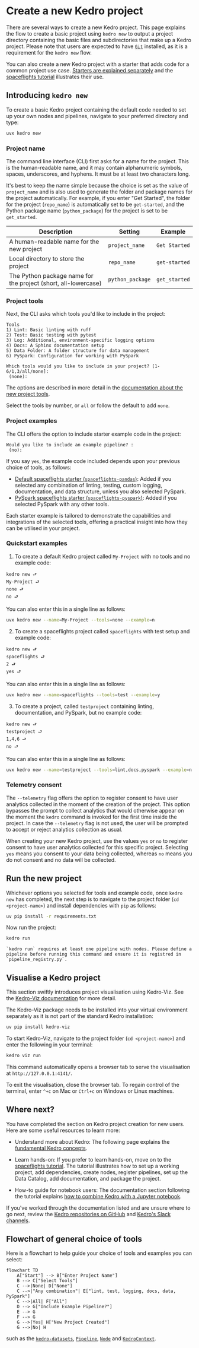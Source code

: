 # Create a new Kedro project

There are several ways to create a new Kedro project. This page explains the flow to create a basic project using `kedro new` to output a project directory containing the basic files and subdirectories that make up a Kedro project. Please note that users are expected to have [`Git`](https://git-scm.com/) installed, as it is a requirement for the `kedro new` flow.

You can also create a new Kedro project with a starter that adds code for a common project use case. [Starters are explained separately](../tutorials/settings.md) and the [spaceflights tutorial](../tutorials/tutorial_template.md) illustrates their use.

## Introducing `kedro new`

To create a basic Kedro project containing the default code needed to set up your own nodes and pipelines, navigate to your preferred directory and type:

```bash
uvx kedro new
```

### Project name

The command line interface (CLI) first asks for a name for the project. This is the human-readable name, and it may contain alphanumeric symbols, spaces, underscores, and hyphens. It must be at least two characters long.

It's best to keep the name simple because the choice is set as the value of `project_name` and is also used to generate the folder and package names for the project automatically. For example, if you enter "Get Started", the folder for the project (`repo_name`) is automatically set to be `get-started`, and the Python package name (`python_package`) for the project is set to be `get_started`.


| Description                                                     | Setting          | Example       |
| --------------------------------------------------------------- | ---------------- | ------------- |
| A human-readable name for the new project                      | `project_name`   | `Get Started` |
| Local directory to store the project                           | `repo_name`      | `get-started` |
| The Python package name for the project (short, all-lowercase) | `python_package` | `get_started` |

### Project tools

Next, the CLI asks which tools you'd like to include in the project:

```text
Tools
1) Lint: Basic linting with ruff
2) Test: Basic testing with pytest
3) Log: Additional, environment-specific logging options
4) Docs: A Sphinx documentation setup
5) Data Folder: A folder structure for data management
6) PySpark: Configuration for working with PySpark

Which tools would you like to include in your project? [1-6/1,3/all/none]:
 (none):
```

The options are described in more detail in the [documentation about the new project tools](./new_project_tools.md).

Select the tools by number, or `all` or follow the default to add `none`.

### Project examples

The CLI offers the option to include starter example code in the project:

```text
Would you like to include an example pipeline? :
 (no):
```

If you say `yes`, the example code included depends upon your previous choice of tools, as follows:

* [Default spaceflights starter (`spaceflights-pandas`)](https://github.com/kedro-org/kedro-starters/tree/main/spaceflights-pandas): Added if you selected any combination of linting, testing, custom logging, documentation, and data structure, unless you also selected PySpark.
* [PySpark spaceflights starter (`spaceflights-pyspark`)](https://github.com/kedro-org/kedro-starters/tree/main/spaceflights-pyspark): Added if you selected PySpark with any other tools.

Each starter example is tailored to demonstrate the capabilities and integrations of the selected tools, offering a practical insight into how they can be utilised in your project.

### Quickstart examples

1. To create a default Kedro project called `My-Project` with no tools and no example code:

```text
kedro new ⮐
My-Project ⮐
none ⮐
no ⮐
```

You can also enter this in a single line as follows:

```bash
uvx kedro new --name=My-Project --tools=none --example=n
```

2. To create a spaceflights project called `spaceflights` with test setup and example code:

```text
kedro new ⮐
spaceflights ⮐
2 ⮐
yes ⮐
```

You can also enter this in a single line as follows:

```bash
uvx kedro new --name=spaceflights --tools=test --example=y
```

3. To create a project, called `testproject` containing linting, documentation, and PySpark, but no example code:

```text
kedro new ⮐
testproject ⮐
1,4,6 ⮐
no ⮐
```

You can also enter this in a single line as follows:

```bash
uvx kedro new --name=testproject --tools=lint,docs,pyspark --example=n
```

### Telemetry consent

The `--telemetry` flag offers the option to register consent to have user analytics collected in the moment of the creation of the project. This option bypasses the prompt to collect analytics that would otherwise appear on the moment the `kedro` command is invoked for the first time inside the project. In case the `--telemetry` flag is not used, the user will be prompted to accept or reject analytics collection as usual.

When creating your new Kedro project, use the values `yes` or `no` to register consent to have user analytics collected for this specific project. Selecting `yes` means you consent to your data being collected, whereas `no` means you do not consent and no data will be collected.

## Run the new project

Whichever options you selected for tools and example code, once `kedro new` has completed, the next step is to navigate to the project folder (`cd <project-name>`) and install dependencies with `pip` as follows:

```bash
uv pip install -r requirements.txt
```

Now run the project:

```bash
kedro run
```

```{warning}
`kedro run` requires at least one pipeline with nodes. Please define a pipeline before running this command and ensure it is registred in `pipeline_registry.py`.
```

## Visualise a Kedro project

This section swiftly introduces project visualisation using Kedro-Viz. See the [Kedro-Viz documentation](https://docs.kedro.org/projects/kedro-viz/en/latest/) for more detail.

The Kedro-Viz package needs to be installed into your virtual environment separately as it is not part of the standard Kedro installation:

```bash
uv pip install kedro-viz
```

To start Kedro-Viz, navigate to the project folder (`cd <project-name>`) and enter the following in your terminal:

```bash
kedro viz run
```

This command automatically opens a browser tab to serve the visualisation at `http://127.0.0.1:4141/`.

To exit the visualisation, close the browser tab. To regain control of the terminal, enter `^+c` on Mac or `Ctrl+c` on Windows or Linux machines.

## Where next?
You have completed the section on Kedro project creation for new users. Here are some useful resources to learn more:

* Understand more about Kedro: The following page explains the [fundamental Kedro concepts](../getting-started/kedro_concepts.md).

* Learn hands-on: If you prefer to learn hands-on, move on to the [spaceflights tutorial](../tutorials/spaceflights_tutorial.md). The tutorial illustrates how to set up a working project, add dependencies, create nodes, register pipelines, set up the Data Catalog, add documentation, and package the project.

* How-to guide for notebook users: The documentation section following the tutorial explains [how to combine Kedro with a Jupyter notebook](../integrations-and-plugins/notebooks_and_ipython/kedro_and_notebooks.md).

If you've worked through the documentation listed and are unsure where to go next, review the [Kedro repositories on GitHub](https://github.com/kedro-org) and [Kedro's Slack channels](https://slack.kedro.org).

## Flowchart of general choice of tools

Here is a flowchart to help guide your choice of tools and examples you can select:
```mermaid
flowchart TD
    A["Start"] --> B["Enter Project Name"]
    B --> C["Select Tools"]
    C -->|None| D["None"]
    C -->|"Any combination"| E["lint, test, logging, docs, data, PySpark"]
    C -->|All| F["All"]
    D --> G["Include Example Pipeline?"]
    E --> G
    F --> G
    G -->|Yes| H["New Project Created"]
    G -->|No| H
```

such as the [`kedro-datasets`][kedro-datasets], [`Pipeline`][kedro.pipeline.Pipeline], [`Node`][kedro.pipeline.node.Node] and [`KedroContext`][kedro.framework.context.KedroContext].

[kedro-datasets]: https://docs.kedro.org/projects/kedro-datasets/en/stable/
[kedro.pipeline.Pipeline]: https://docs.kedro.org/en/stable/kedro.pipeline.html#kedro.pipeline.Pipeline
[kedro.pipeline.node.Node]: https://docs.kedro.org/en/stable/kedro.pipeline.node.html#kedro.pipeline.node.Node
[kedro.framework.context.KedroContext]: https://docs.kedro.org/en/stable/kedro.framework.context.html#kedro.framework.context.KedroContext
